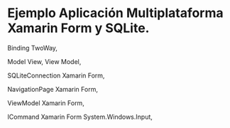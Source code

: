 # Ejemplo Aplicación Multiplataforma Xamarin Form y SQLite.

Binding TwoWay,

Model View, View Model,

SQLiteConnection Xamarin Form,

NavigationPage Xamarin Form,

ViewModel Xamarin Form,

ICommand Xamarin Form System.Windows.Input,


